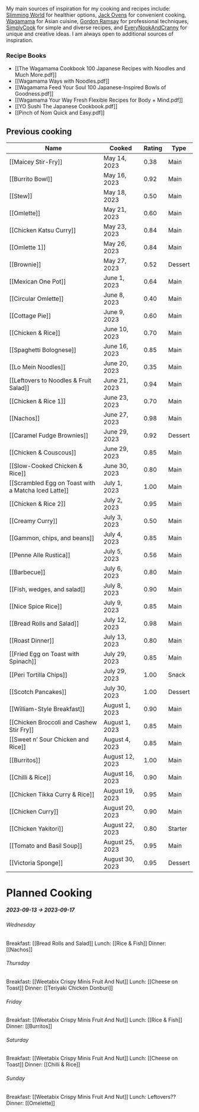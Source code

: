My main sources of inspiration for my cooking and recipes include: [Slimming World](https://www.slimmingworld.co.uk/) for healthier options, [Jack Ovens](https://chefjackovens.com/recipes/) for convenient cooking, [Wagamama](https://www.wagamama.com/) for Asian cuisine, [Gordon Ramsay](https://www.gordonramsay.com/) for professional techniques, [SimplyCook](https://www.simplycook.com/) for simple and diverse recipes, and [EveryNookAndCranny](https://www.everynookandcranny.net/) for unique and creative ideas. I am always open to additional sources of inspiration.
### Recipe Books
 - [[The Wagamama Cookbook 100 Japanese Recipes with Noodles and Much More.pdf]]
 - [[Wagamama Ways with Noodles.pdf]]
 - [[Wagamama Feed Your Soul 100 Japanese-Inspired Bowls of Goodness.pdf]]
 - [[Wagamama Your Way Fresh Flexible Recipes for Body + Mind.pdf]]
 - [[YO Sushi The Japanese Cookbook.pdf]]
 - [[Pinch of Nom Quick and Easy.pdf]]
## Previous cooking
| Name                                            | Cooked         | Rating | Type    |
|-------------------------------------------------|----------------|--------|---------|
| [[Maicey Stir-Fry]]                                 | May 14, 2023   | 0.38   | Main    |
| [[Burrito Bowl]]                                    | May 16, 2023   | 0.92   | Main    |
| [[Stew]]                                            | May 18, 2023   | 0.50   | Main    |
| [[Omlette]]                                         | May 21, 2023   | 0.60   | Main    |
| [[Chicken Katsu Curry]]                             | May 23, 2023   | 0.84   | Main    |
| [[Omlette 1]]                                       | May 26, 2023   | 0.84   | Main    |
| [[Brownie]]                                         | May 27, 2023   | 0.52   | Dessert |
| [[Mexican One Pot]]                                 | June 1, 2023   | 0.64   | Main    |
| [[Circular Omlette]]                                | June 8, 2023   | 0.40   | Main    |
| [[Cottage Pie]]                                     | June 9, 2023   | 0.60   | Main    |
| [[Chicken & Rice]]                                  | June 10, 2023  | 0.70   | Main    |
| [[Spaghetti Bolognese]]                             | June 16, 2023  | 0.85   | Main    |
| [[Lo Mein Noodles]]                                 | June 20, 2023  | 0.35   | Main    |
| [[Leftovers to Noodles & Fruit Salad]]              | June 21, 2023  | 0.94   | Main    |
| [[Chicken & Rice 1]]                                | June 23, 2023  | 0.70   | Main    |
| [[Nachos]]                                          | June 27, 2023  | 0.98   | Main    |
| [[Caramel Fudge Brownies]]                          | June 29, 2023  | 0.92   | Dessert |
| [[Chicken & Couscous]]                              | June 29, 2023  | 0.85   | Main    |
| [[Slow-Cooked Chicken & Rice]]                      | June 30, 2023  | 0.80   | Main    |
| [[Scrambled Egg on Toast with a Matcha Iced Latte]] | July 1, 2023   | 1.00   | Main    |
| [[Chicken & Rice 2]]                                | July 2, 2023   | 0.95   | Main    |
| [[Creamy Curry]]                                    | July 3, 2023   | 0.50   | Main    |
| [[Gammon, chips, and beans]]                        | July 4, 2023   | 0.85   | Main    |
| [[Penne Alle Rustica]]                              | July 5, 2023   | 0.56   | Main    |
| [[Barbecue]]                                        | July 6, 2023   | 0.80   | Main    |
| [[Fish, wedges, and salad]]                         | July 8, 2023   | 0.90   | Main    |
| [[Nice Spice Rice]]                                 | July 9, 2023   | 0.85   | Main    |
| [[Bread Rolls and Salad]]                           | July 12, 2023  | 0.98   | Main    |
| [[Roast Dinner]]                                    | July 13, 2023  | 0.80   | Main    |
| [[Fried Egg on Toast with Spinach]]                 | July 29, 2023  | 0.85   | Main    |
| [[Peri Tortilla Chips]]                             | July 29, 2023  | 1.00   | Snack   |
| [[Scotch Pancakes]]                                 | July 30, 2023  | 1.00   | Dessert |
| [[William-Style Breakfast]]                         | August 1, 2023 | 0.90   | Main    |
| [[Chicken Broccoli and Cashew Stir Fry]]            | August 1, 2023 | 0.85   | Main    |
| [[Sweet n’ Sour Chicken and Rice]]                  | August 4, 2023 | 0.85   | Main    |
| [[Burritos]]                                        | August 12, 2023| 1.00   | Main    |
| [[Chilli & Rice]]                                   | August 16, 2023| 0.90   | Main    |
| [[Chicken Tikka Curry & Rice]]                      | August 19, 2023| 0.95   | Main    |
| [[Chicken Curry]]                                   | August 20, 2023| 0.90   | Main    |
| [[Chicken Yakitori]]                                | August 22, 2023| 0.80   | Starter |
| [[Tomato and Basil Soup]]                           | August 25, 2023| 0.95   | Main    |
| [[Victoria Sponge]]                                 | August 30, 2023| 0.95   | Dessert |

# Planned Cooking
##### 2023-09-13 -> 2023-09-17
###### Wednesday
Breakfast: [[Bread Rolls and Salad]]
Lunch: [[Rice & Fish]]
Dinner: [[Nachos]]
###### Thursday
Breakfast: [[Weetabix Crispy Minis Fruit And Nut]]
Lunch: [[Cheese on Toast]]
Dinner: [[Teriyaki Chicken Donburi]]
###### Friday
Breakfast: [[Weetabix Crispy Minis Fruit And Nut]]
Lunch: [[Rice & Fish]]
Dinner: [[Burritos]]
###### Saturday
Breakfast: [[Weetabix Crispy Minis Fruit And Nut]]
Lunch: [[Cheese on Toast]]
Dinner: [[Chilli & Rice]]
###### Sunday
Breakfast: [[Weetabix Crispy Minis Fruit And Nut]]
Lunch: Leftovers??
Dinner: [[Omelette]]